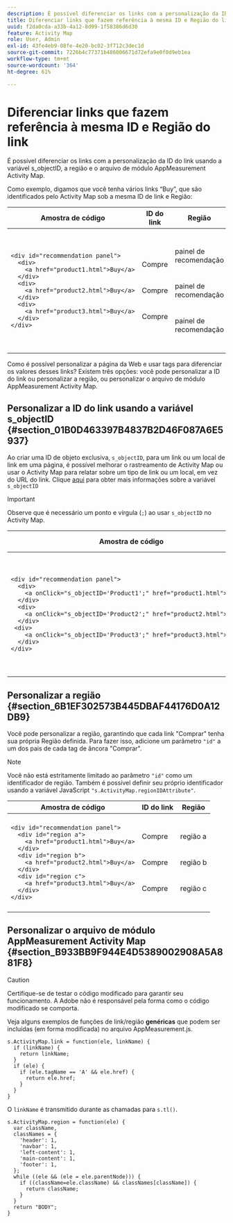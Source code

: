```yaml
---
description: É possível diferenciar os links com a personalização da ID do link usando a variável s_objectID, a região e o arquivo de módulo AppMeasurement Activity Map.
title: Diferenciar links que fazem referência à mesma ID e Região do link
uuid: f2da0cda-a33b-4a12-8d99-1f58386d6d30
feature: Activity Map
role: User, Admin
exl-id: 43fe4eb9-08fe-4e20-bc02-3f712c3dec1d
source-git-commit: 7226b4c77371b486006671d72efa9e0f0d9eb1ea
workflow-type: tm+mt
source-wordcount: '364'
ht-degree: 61%

---
```


# Diferenciar links que fazem referência à mesma ID e Região do link

É possível diferenciar os links com a personalização da ID do link usando a variável s_objectID, a região e o arquivo de módulo AppMeasurement Activity Map.

Como exemplo, digamos que você tenha vários links “Buy”, que são identificados pelo Activity Map sob a mesma ID de link e Região:

<table id="table_3020E2C0175D455C84E794CF51BE5A93">
 <thead>
  <tr>
   <th colname="col1" class="entry"> Amostra de código </th>
   <th colname="col2" class="entry"> ID do link </th>
   <th colname="col3" class="entry"> Região </th>
  </tr>
 </thead>
  <tbody>
  <tr>
   <td colname="col1">
    <code>&lt;div&nbsp;id="recommendation&nbsp;panel"&gt;</code><br/>
    <code>&nbsp;&nbsp;&lt;div&gt;</code><br/>
    <code>&nbsp;&nbsp;&nbsp;&nbsp;&lt;a&nbsp;href="product1.html"&gt;Buy&lt;/a&gt;</code><br/>
    <code>&nbsp;&nbsp;&lt;/div&gt;</code><br/>
    <code>&nbsp;&nbsp;&lt;div&gt;</code><br/>
    <code>&nbsp;&nbsp;&nbsp;&nbsp;&lt;a&nbsp;href="product2.html"&gt;Buy&lt;/a&gt;</code><br/>
    <code>&nbsp;&nbsp;&lt;/div&gt;</code><br/>
    <code>&nbsp;&nbsp;&lt;div&gt;</code><br/>
    <code>&nbsp;&nbsp;&nbsp;&nbsp;&lt;a&nbsp;href="product3.html"&gt;Buy&lt;/a&gt;</code><br/>
    <code>&nbsp;&nbsp;&lt;/div&gt;</code><br/>
    <code>&lt;/div&gt;</code>
   </td>
   <td colname="col2">
     <br/>
     <br/>
    Compre<br/>
     <br/>
     <br/>
    Compre<br/>
     <br/>
     <br/>
    Compre<br/>
     <br/>
     <br/>
   </td> 
   <td colname="col3">
     <br/>
     <br/>
    painel de recomendação<br/>
     <br/>
     <br/>
    painel de recomendação<br/>
     <br/>
     <br/>
    painel de recomendação<br/>
     <br/>
     <br/>
   </td>
  </tr>
 </tbody>
</table>

Como é possível personalizar a página da Web e usar tags para diferenciar os valores desses links? Existem três opções: você pode personalizar a ID do link ou personalizar a região, ou personalizar o arquivo de módulo AppMeasurement Activity Map.

## Personalizar a ID do link usando a variável s_objectID {#section_01B0D463397B4837B2D46F087A6E5937}

Ao criar uma ID de objeto exclusiva, `s_objectID`, para um link ou um local de link em uma página, é possível melhorar o rastreamento de Activity Map ou usar o Activity Map para relatar sobre um tipo de link ou um local, em vez do URL do link. Clique [aqui](https://experienceleague.adobe.com/docs/analytics/implementation/vars/page-vars/page-variables.html?lang=pt-BR) para obter mais informações sobre a variável `s_objectID`

>[!IMPORTANT]
>
>Observe que é necessário um ponto e vírgula (`;`) ao usar `s_objectID` no Activity Map.
<table id="table_9439A5F320304E439A19842CF3EBA456">
 <thead>
  <tr>
   <th colname="col02" class="entry"> Amostra de código </th>
   <th colname="col2" class="entry"> ID do link </th>
   <th colname="col3" class="entry"> Região </th>
  </tr>
 </thead>
 <tbody>
  <tr>
   <td colname="col02">
    <code>&lt;div&nbsp;id="recommendation&nbsp;panel"&gt;</code><br/>
    <code>&nbsp;&nbsp;&lt;div&gt;</code><br/>
    <code>&nbsp;&nbsp;&nbsp;&nbsp;&lt;a&nbsp;onClick="s_objectID='Product1';"&nbsp;href="product1.html"&gt;Buy&lt;/a&gt;</code><br/>
    <code>&nbsp;&nbsp;&lt;/div&gt;</code><br/>
    <code>&nbsp;&nbsp;&lt;div&gt; </code><br/>
    <code>&nbsp;&nbsp;&nbsp;&nbsp;&lt;a&nbsp;onClick="s_objectID='Product2';"&nbsp;href="product2.html"&gt;Buy&lt;/a&gt;</code><br/>
    <code>&nbsp;&nbsp;&lt;/div&gt; </code><br/>
    <code>&nbsp;&lt;div&gt; </code><br/>
    <code>&nbsp;&nbsp;&nbsp;&nbsp;&lt;a&nbsp;onClick="s_objectID='Product3';"&nbsp;href="product3.html"&gt;Buy&lt;/a&gt;</code><br/>
    <code>&nbsp;&nbsp;&lt;/div&gt;</code><br/>
    <code>&lt;/div&gt;</code>
   </td> 
   <td colname="col2">
     <br/>
     <br/>
    Product1<br/>
     <br/>
     <br/>
    Product2<br/>
     <br/>
     <br/>
    Produto3<br/>
     <br/>
     <br/>
   </td> 
   <td colname="col3">
     <br/>
     <br/>
    painel de recomendação<br/>
     <br/>
     <br/>
    painel de recomendação<br/>
     <br/>
     <br/>
    painel de recomendação<br/>
     <br/>
     <br/>
   </td>
  </tr>
 </tbody>
</table>

## Personalizar a região {#section_6B1EF302573B445DBAF44176D0A12DB9}

Você pode personalizar a região, garantindo que cada link &quot;Comprar&quot; tenha sua própria Região definida. Para fazer isso, adicione um parâmetro `"id"` a um dos pais de cada tag de âncora &quot;Comprar&quot;.

>[!NOTE]
>Você não está estritamente limitado ao parâmetro `"id"` como um identificador de região. Também é possível definir seu próprio identificador usando a variável JavaScript `"s.ActivityMap.regionIDAttribute"`.
>
>
><table id="table_250DB52A869C466B942517BABA1C287B">
 <thead>
  <tr>
   <th colname="col02" class="entry"> Amostra de código </th>
   <th colname="col2" class="entry"> ID do link </th>
   <th colname="col3" class="entry"> Região </th>
  </tr>
 </thead>
 <tbody>
  <tr>
   <td colname="col02">
    <code>&lt;div&nbsp;id="recommendation&nbsp;panel"&gt;</code><br/>
    <code>&nbsp;&nbsp;&lt;div&nbsp;id="region&nbsp;a"&gt;</code><br/>
    <code>&nbsp;&nbsp;&nbsp;&nbsp;&lt;a&nbsp;href="product1.html"&gt;Buy&lt;/a&gt;</code><br/>
    <code>&nbsp;&nbsp;&lt;/div&gt;</code><br/>
    <code>&nbsp;&nbsp;&lt;div&nbsp;id="region&nbsp;b"&gt;</code><br/>
    <code>&nbsp;&nbsp;&nbsp;&nbsp;&lt;a&nbsp;href="product2.html"&gt;Buy&lt;/a&gt;</code><br/>
    <code>&nbsp;&nbsp;&lt;/div&gt;</code><br/>
    <code>&nbsp;&nbsp;&lt;div&nbsp;id="region&nbsp;c"&gt;</code><br/>
    <code>&nbsp;&nbsp;&nbsp;&nbsp;&lt;a&nbsp;href="product3.html"&gt;Buy&lt;/a&gt;</code><br/>
    <code>&nbsp;&nbsp;&lt;/div&gt;</code><br/>
    <code>&lt;/div&gt;</code>
   </td> 
   <td colname="col2">
     <br/>
     <br/>
    Compre<br/>
     <br/>
     <br/>
    Compre<br/>
     <br/>
     <br/>
    Compre<br/>
     <br/>
     <br/>
   </td> 
   <td colname="col3">
     <br/>
     <br/>
    região a<br/>
     <br/>
     <br/>
    região b<br/>
     <br/>
     <br/>
    região c<br/>
     <br/>
     <br/>
   </td>
  </tr>
 </tbody>
</table>

## Personalizar o arquivo de módulo AppMeasurement Activity Map {#section_B933BB9F944E4D5389002908A5A881F8}

>[!CAUTION]
Certifique-se de testar o código modificado para garantir seu funcionamento. A Adobe não é responsável pela forma como o código modificado se comporta.

Veja alguns exemplos de funções de link/região **genéricas** que podem ser incluídas (em forma modificada) no arquivo AppMeasurement.js.

```
s.ActivityMap.link = function(ele, linkName) {
  if (linkName) {
    return linkName;
  }
  if (ele) {
    if (ele.tagName == 'A' && ele.href) {
      return ele.href;
    }
  }
}
```

O `linkName` é transmitido durante as chamadas para `s.tl()`.

```
s.ActivityMap.region = function(ele) {
  var className,
  classNames = {
    'header': 1,
    'navbar': 1,
    'left-content': 1,
    'main-content': 1,
    'footer': 1,
  }; 
  while ((ele && (ele = ele.parentNode))) {
    if ((className=ele.className) && classNames[className]) {
      return className;
    }
  }
  return "BODY";
}
```
